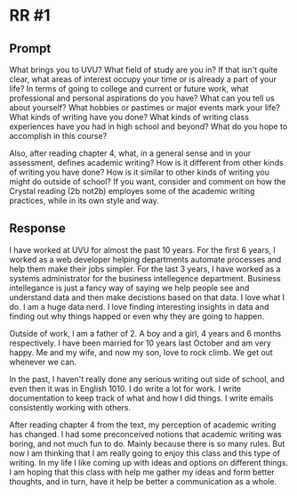 # RR #1

## Prompt

What brings you to UVU? What field of study are you in? If that isn't quite clear, what areas of interest occupy your time or is already a part of your life? In terms of going to college and current or future work, what professional and personal aspirations do you have? What can you tell us about yourself? What hobbies or pastimes or major events mark your life? What kinds of writing have you done? What kinds of writing class experiences have you had in high school and beyond?  What do you hope to accomplish in this course?  

Also, after reading chapter 4, what, in a general sense and in your assessment, defines academic writing? How is it different from other kinds of writing you have done? How is it similar to other kinds of writing you might do outside of school? If you want, consider and comment on how the Crystal reading (2b not2b) employes some of the academic writing practices, while in its own style and way. 

## Response

I have worked at UVU for almost the past 10 years. For the first 6 years, I worked as a web developer helping departments automate processes and help them make their jobs simpler. For the last 3 years, I have worked as a systems administrator for the business intellegence department. Business intellegance is just a fancy way of saying we help people see and understand data and then make decistions based on that data. I love what I do. I am a huge data nerd. I love finding interesting insights in data and finding out why things happed or even why they are going to happen.

Outside of work, I am a father of 2. A boy and a girl, 4 years and 6 months respectively. I have been married for 10 years last October and am very happy. Me and my wife, and now my son, love to rock climb. We get out whenever we can.

In the past, I haven't really done any serious writing out side of school, and even then it was in English 1010. I do write a lot for work. I write documentation to keep track of what and how I did things. I write emails consistently working with others.

After reading chapter 4 from the text, my perception of academic writing has changed. I had some preconceived notions that academic writing was boring, and not much fun to do. Mainly because there is so many rules. But now I am thinking that I am really going to enjoy this class and this type of writing. In my life I like coming up with ideas and options on different things. I am hoping that this class with help me gather my ideas and form better thoughts, and in turn, have it help be better a communication as a whole.
